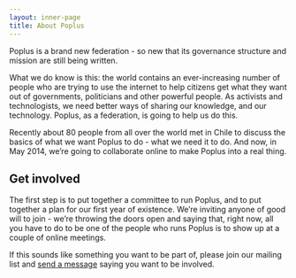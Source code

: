 ```yaml
---
layout: inner-page
title: About Poplus
---
```


Poplus is a brand new federation - so new that its governance structure and mission are still being written.

What we do know is this: the world contains an ever-increasing number of people who are trying to use the internet to help citizens get what they want out of governments, politicians and other powerful people. As activists and technologists, we need better ways of sharing our knowledge, and our technology. Poplus, as a federation, is going to help us do this.

Recently about 80 people from all over the world met in Chile to discuss the basics of what we want Poplus to do - what we need it to do. And now, in May 2014, we’re going to collaborate online to make Poplus into a real thing.

## Get involved
The first step is to put together a committee to run Poplus, and to put together a plan for our first year of existence. We’re inviting anyone of good will to join - we’re throwing the doors open and saying that, right now, all you have to do to be one of the people who runs Poplus is to show up at a couple of online meetings.

If this sounds like something you want to be part of, please join our mailing list and [send a message](http://poplus.org/join/group.html?place=topic%2Fpoplus%2F8kLpLL3d8z0%2F) saying you want to be involved.

